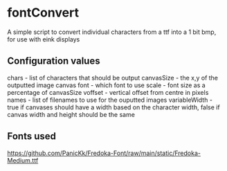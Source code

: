 # fontConvert
A simple script to convert individual characters from a ttf into a 1 bit bmp, for use with eink displays

## Configuration values

chars - list of characters that should be output
canvasSize - the x,y of the outputted image canvas
font - which font to use
scale - font size as a percentage of canvasSize
voffset - vertical offset from centre in pixels
names - list of filenames to use for the ouputted images
variableWidth - true if canvases should have a width based on the character width, false if canvas width and height should be the same

## Fonts used

https://github.com/PanicKk/Fredoka-Font/raw/main/static/Fredoka-Medium.ttf